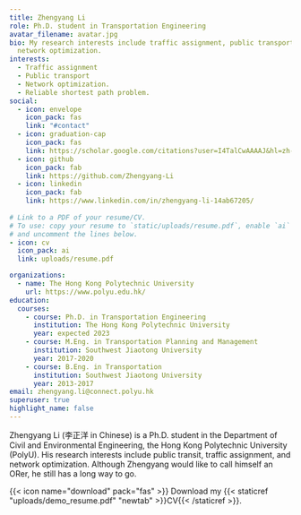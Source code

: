 ```yaml
---
title: Zhengyang Li
role: Ph.D. student in Transportation Engineering
avatar_filename: avatar.jpg
bio: My research interests include traffic assignment, public transport and
  network optimization.
interests:
  - Traffic assignment
  - Public transport
  - Network optimization.
  - Reliable shortest path problem.
social:
  - icon: envelope
    icon_pack: fas
    link: "#contact"
  - icon: graduation-cap
    icon_pack: fas
    link: https://scholar.google.com/citations?user=I4TalCwAAAAJ&hl=zh-CN
  - icon: github
    icon_pack: fab
    link: https://github.com/Zhengyang-Li
  - icon: linkedin
    icon_pack: fab
    link: https://www.linkedin.com/in/zhengyang-li-14ab67205/
    
# Link to a PDF of your resume/CV.
# To use: copy your resume to `static/uploads/resume.pdf`, enable `ai` icons in `params.toml`, 
# and uncomment the lines below.
- icon: cv
  icon_pack: ai
  link: uploads/resume.pdf

organizations:
  - name: The Hong Kong Polytechnic University
    url: https://www.polyu.edu.hk/
education:
  courses:
    - course: Ph.D. in Transportation Engineering
      institution: The Hong Kong Polytechnic University
      year: expected 2023
    - course: M.Eng. in Transportation Planning and Management
      institution: Southwest Jiaotong University
      year: 2017-2020
    - course: B.Eng. in Transportation
      institution: Southwest Jiaotong University
      year: 2013-2017
email: zhengyang.li@connect.polyu.hk
superuser: true
highlight_name: false
---
```

Zhengyang Li (李正洋 in Chinese) is a Ph.D. student in the Department of Civil and Environmental Engineering, the Hong Kong Polytechnic University (PolyU). His research interests include public transit, traffic assignment, and network optimization. Although Zhengyang would like to call himself an ORer, he still has a long way to go.

{{< icon name="download" pack="fas" >}} Download my {{< staticref "uploads/demo_resume.pdf" "newtab" >}}CV{{< /staticref >}}.
